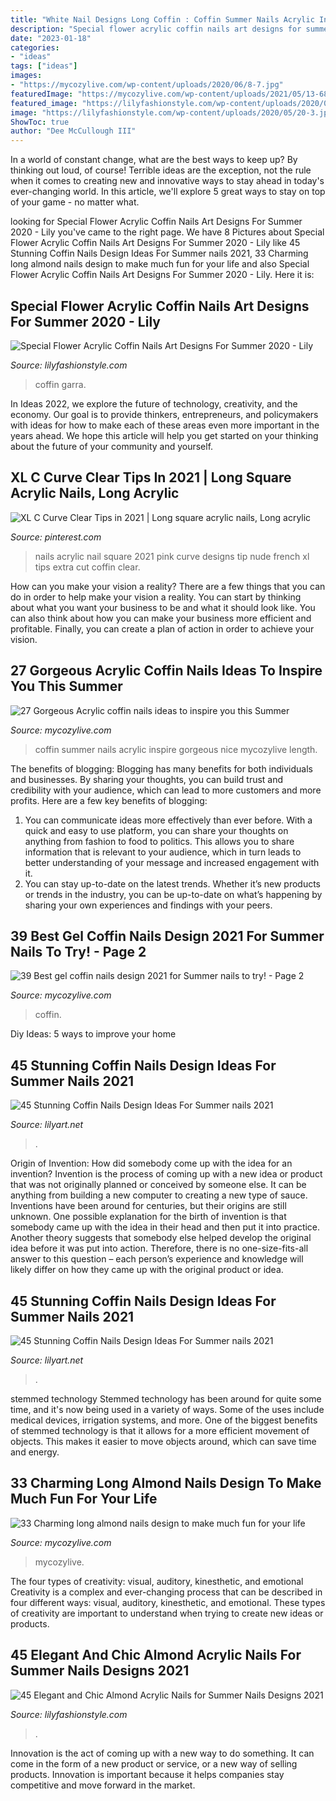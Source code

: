 ```yaml
---
title: "White Nail Designs Long Coffin : Coffin Summer Nails Acrylic Inspire Gorgeous Nice Mycozylive Length"
description: "Special flower acrylic coffin nails art designs for summer 2020"
date: "2023-01-18"
categories:
- "ideas"
tags: ["ideas"]
images:
- "https://mycozylive.com/wp-content/uploads/2020/06/8-7.jpg"
featuredImage: "https://mycozylive.com/wp-content/uploads/2021/05/13-683x1024.jpg"
featured_image: "https://lilyfashionstyle.com/wp-content/uploads/2020/05/20-3.jpg"
image: "https://lilyfashionstyle.com/wp-content/uploads/2020/05/20-3.jpg"
ShowToc: true
author: "Dee McCullough III"
---
```



In a world of constant change, what are the best ways to keep up? By thinking out loud, of course! Terrible ideas are the exception, not the rule when it comes to creating new and innovative ways to stay ahead in today's ever-changing world. In this article, we'll explore 5 great ways to stay on top of your game - no matter what.

	

		
looking for Special Flower Acrylic Coffin Nails Art Designs For Summer 2020 - Lily you've came to the right page. We have 8 Pictures about Special Flower Acrylic Coffin Nails Art Designs For Summer 2020 - Lily like 45 Stunning Coffin Nails Design Ideas For Summer nails 2021, 33 Charming long almond nails design to make much fun for your life and also Special Flower Acrylic Coffin Nails Art Designs For Summer 2020 - Lily. Here it is:
		
    
## Special Flower Acrylic Coffin Nails Art Designs For Summer 2020 - Lily

<img loading=lazy src="https://lilyfashionstyle.com/wp-content/uploads/2020/05/20-3.jpg" onerror="this.onerror=null;this.src='https://tse1.mm.bing.net/th?id=OIP.K9FC03HQ86RpauAcn63b9wHaJy&amp;pid=15.1';" alt="Special Flower Acrylic Coffin Nails Art Designs For Summer 2020 - Lily">

_Source: lilyfashionstyle.com_

>coffin garra. 

	

In Ideas 2022, we explore the future of technology, creativity, and the economy. Our goal is to provide thinkers, entrepreneurs, and policymakers with ideas for how to make each of these areas even more important in the years ahead. We hope this article will help you get started on your thinking about the future of your community and yourself.

    
## XL C Curve Clear Tips In 2021 | Long Square Acrylic Nails, Long Acrylic

<img loading=lazy src="https://i.pinimg.com/736x/bf/cd/54/bfcd54b54cd8bd24c88b113608f71172.jpg" onerror="this.onerror=null;this.src='https://tse3.mm.bing.net/th?id=OIP.b0p4YkgR7ftNC8xguribFQHaNK&amp;pid=15.1';" alt="XL C Curve Clear Tips in 2021 | Long square acrylic nails, Long acrylic">

_Source: pinterest.com_

>nails acrylic nail square 2021 pink curve designs tip nude french xl tips extra cut coffin clear. 

	

How can you make your vision a reality?
There are a few things that you can do in order to help make your vision a reality. You can start by thinking about what you want your business to be and what it should look like. You can also think about how you can make your business more efficient and profitable. Finally, you can create a plan of action in order to achieve your vision.

    
## 27 Gorgeous Acrylic Coffin Nails Ideas To Inspire You This Summer

<img loading=lazy src="https://mycozylive.com/wp-content/uploads/2020/06/11-5.jpg" onerror="this.onerror=null;this.src='https://tse3.mm.bing.net/th?id=OIP.fGk4AjtcJYe8QuuH2uUEsgHaLH&amp;pid=15.1';" alt="27 Gorgeous Acrylic coffin nails ideas to inspire you this Summer">

_Source: mycozylive.com_

>coffin summer nails acrylic inspire gorgeous nice mycozylive length. 

	

The benefits of blogging:
Blogging has many benefits for both individuals and businesses. By sharing your thoughts, you can build trust and credibility with your audience, which can lead to more customers and more profits. Here are a few key benefits of blogging: 
1. You can communicate ideas more effectively than ever before. With a quick and easy to use platform, you can share your thoughts on anything from fashion to food to politics. This allows you to share information that is relevant to your audience, which in turn leads to better understanding of your message and increased engagement with it. 
2. You can stay up-to-date on the latest trends. Whether it’s new products or trends in the industry, you can be up-to-date on what’s happening by sharing your own experiences and findings with your peers.

    
## 39 Best Gel Coffin Nails Design 2021 For Summer Nails To Try! - Page 2

<img loading=lazy src="https://mycozylive.com/wp-content/uploads/2021/05/13-683x1024.jpg" onerror="this.onerror=null;this.src='https://tse2.mm.bing.net/th?id=OIP.dzt52vdBR__bazcKQzpPxgHaLG&amp;pid=15.1';" alt="39 Best gel coffin nails design 2021 for Summer nails to try! - Page 2">

_Source: mycozylive.com_

>coffin. 

	

Diy Ideas: 5 ways to improve your home

    
## 45 Stunning Coffin Nails Design Ideas For Summer Nails 2021

<img loading=lazy src="https://lilyart.net/wp-content/uploads/2021/05/33-7-768x1152.jpg" onerror="this.onerror=null;this.src='https://tse3.mm.bing.net/th?id=OIP.XLkV1QAAlGnn2SwwAmzUygHaLH&amp;pid=15.1';" alt="45 Stunning Coffin Nails Design Ideas For Summer nails 2021">

_Source: lilyart.net_

>. 

	

Origin of Invention: How did somebody come up with the idea for an invention?
Invention is the process of coming up with a new idea or product that was not originally planned or conceived by someone else. It can be anything from building a new computer to creating a new type of sauce. Inventions have been around for centuries, but their origins are still unknown. One possible explanation for the birth of invention is that somebody came up with the idea in their head and then put it into practice. Another theory suggests that somebody else helped develop the original idea before it was put into action. Therefore, there is no one-size-fits-all answer to this question – each person’s experience and knowledge will likely differ on how they came up with the original product or idea.

    
## 45 Stunning Coffin Nails Design Ideas For Summer Nails 2021

<img loading=lazy src="https://lilyart.net/wp-content/uploads/2021/05/7-12-768x1152.jpg" onerror="this.onerror=null;this.src='https://tse2.mm.bing.net/th?id=OIP.bN_VAsDT9outarx6u3duSgHaLH&amp;pid=15.1';" alt="45 Stunning Coffin Nails Design Ideas For Summer nails 2021">

_Source: lilyart.net_

>. 

	

stemmed technology
Stemmed technology has been around for quite some time, and it's now being used in a variety of ways. Some of the uses include medical devices, irrigation systems, and more. One of the biggest benefits of stemmed technology is that it allows for a more efficient movement of objects. This makes it easier to move objects around, which can save time and energy.

    
## 33 Charming Long Almond Nails Design To Make Much Fun For Your Life

<img loading=lazy src="https://mycozylive.com/wp-content/uploads/2020/06/8-7.jpg" onerror="this.onerror=null;this.src='https://tse3.mm.bing.net/th?id=OIP.LnmXFoOWvn1RzSKIMQU66gHaLI&amp;pid=15.1';" alt="33 Charming long almond nails design to make much fun for your life">

_Source: mycozylive.com_

>mycozylive. 

	

The four types of creativity: visual, auditory, kinesthetic, and emotional
Creativity is a complex and ever-changing process that can be described in four different ways: visual, auditory, kinesthetic, and emotional. These types of creativity are important to understand when trying to create new ideas or products.

    
## 45 Elegant And Chic Almond Acrylic Nails For Summer Nails Designs 2021

<img loading=lazy src="https://lilyfashionstyle.com/wp-content/uploads/2021/06/6-2-769x1154.jpg" onerror="this.onerror=null;this.src='https://tse4.mm.bing.net/th?id=OIP.peMVlG_U6qvIHw6tJ9S1ZwHaLH&amp;pid=15.1';" alt="45 Elegant and Chic Almond Acrylic Nails for Summer Nails Designs 2021">

_Source: lilyfashionstyle.com_

>. 

	

Innovation is the act of coming up with a new way to do something. It can come in the form of a new product or service, or a new way of selling products. Innovation is important because it helps companies stay competitive and move forward in the market.


